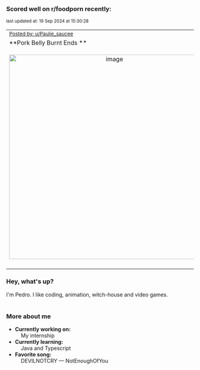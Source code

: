 ### Scored well on r/foodporn recently:

<p align="left"><sub>last updated at: 19 Sep 2024 at 15:30:28</sub></p>

|   |
| --- |
| <sub>[Posted by: u/Paulie_saucee][source]</sub> |
| **Pork Belly Burnt Ends ** | 
|<p align="center"> <img alt="image" src="https://i.redd.it/zy7km5o5gund1.jpeg" width="550" /> </p>|
|   |

### Hey, what's up?

I'm Pedro. I like coding, animation, witch-house and video games.<br><br>

### More about me
- **Currently working on:**  
&nbsp;&nbsp;&nbsp;&nbsp;My internship
- **Currently learning:**  
&nbsp;&nbsp;&nbsp;&nbsp;Java and Typescript
- **Favorite song:**  
&nbsp;&nbsp;&nbsp;&nbsp;DEVILNOTCRY — NotEnoughOfYou<br><br>

  



  
  
  
[linkedin]: https://linkedin.com/in/pedro-h-r-gomes-8a487b14a/
[gmail]: mailto:pilique11@gmail.com
[source]: https://reddit.com/r/FoodPorn/comments/1fczo12/pork_belly_burnt_ends/
[redditAPI]: https://www.reddit.com/dev/api/